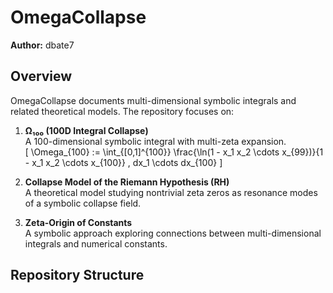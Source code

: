 # OmegaCollapse
**Author:** dbate7  

## Overview
OmegaCollapse documents multi-dimensional symbolic integrals and related theoretical models. 
The repository focuses on:

1. **Ω₁₀₀ (100D Integral Collapse)**  
   A 100-dimensional symbolic integral with multi-zeta expansion.  
   \[
   \Omega_{100} := \int_{[0,1]^{100}} \frac{\ln(1 - x_1 x_2 \cdots x_{99})}{1 - x_1 x_2 \cdots x_{100}} \, dx_1 \cdots dx_{100}
   \]

2. **Collapse Model of the Riemann Hypothesis (RH)**  
   A theoretical model studying nontrivial zeta zeros as resonance modes of a symbolic collapse field.

3. **Zeta-Origin of Constants**  
   A symbolic approach exploring connections between multi-dimensional integrals and numerical constants.

## Repository Structure
